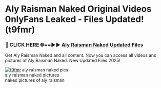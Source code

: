 # Aly Raisman Naked Original Videos 0nlyFans Leaked - Files Updated! (t9fmr)

<h3>🔴 CLICK HERE 🌐==►► <a href="https://tinyurl.com/up5wt9bj" rel="nofollow">Aly Raisman Naked Updated Files</a></h3>

Get Aly Raisman Naked and all content. Now you can access all videos and pictures of Aly Raisman Naked. New Updated Files 2025!

[![t9fmr](https://i.imgur.com/ABiUzMV.gif)](https://tinyurl.com/up5wt9bj)
aly raisman naked pics<br>
aly raisman naked pictures<br>
naked pictures of aly raisman